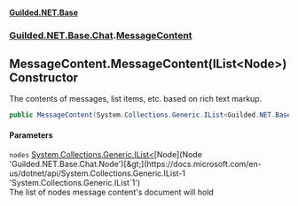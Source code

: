 
#### [Guilded.NET.Base](Guilded_NET_Base 'Guilded_NET_Base')
### [Guilded.NET.Base.Chat](Guilded_NET_Base#Guilded_NET_Base_Chat 'Guilded.NET.Base.Chat').[MessageContent](MessageContent 'Guilded.NET.Base.Chat.MessageContent')
## MessageContent.MessageContent(IList&lt;Node&gt;) Constructor
The contents of messages, list items, etc. based on rich text markup.  
```csharp
public MessageContent(System.Collections.Generic.IList<Guilded.NET.Base.Chat.Node> nodes);
```

#### Parameters
<a name='Guilded_NET_Base_Chat_MessageContent_MessageContent(System_Collections_Generic_IList_Guilded_NET_Base_Chat_Node_)_nodes'></a>
`nodes` [System.Collections.Generic.IList&lt;](https://docs.microsoft.com/en-us/dotnet/api/System.Collections.Generic.IList-1 'System.Collections.Generic.IList`1')[Node](Node 'Guilded.NET.Base.Chat.Node')[&gt;](https://docs.microsoft.com/en-us/dotnet/api/System.Collections.Generic.IList-1 'System.Collections.Generic.IList`1')  
The list of nodes message content's document will hold
  
